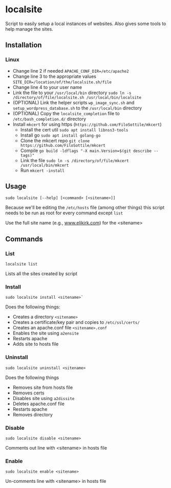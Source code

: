 # localsite
Script to easily setup a local instances of websites. Also gives some tools to
help manage the sites.

## Installation

### Linux
- Change line 2 if needed `APACHE_CONF_DIR=/etc/apache2`
- Change line 3 to the appropriate values `SITE_DIR=/location/of/the/localsite.sh/file`
- Change line 4 to your user name
- Link the file to your `/usr/local/bin` directory `sudo ln -s /directory/of/file/localsite.sh /usr/local/bin/localsite `
- (OPTIONAL) Link the helper scripts `wp_image_sync.sh` and
  `setup_wordpress_database.sh` to the `/usr/local/bin` directory
- (OPTIONAL) Copy the `localsite_completion` file to `/etc/bash_completion.d/`
  directory
- Install `mkcert` for using https (`https://github.com/FiloSottile/mkcert`)
	- Install the cert util `sudo apt install libnss3-tools`
	- Install go `sudo apt install golang-go`
	- Clone the mkcert repo `git clone https://github.com/FiloSottile/mkcert`
	- Compile `go build -ldflags "-X main.Version=$(git describe --tags)"`
	- Link the file `sudo ln -s /directory/of/file/mkcert /usr/local/bin/mkcert`
	- Run `mkcert -install`

## Usage

	sudo localsite [--help] [<command> [<sitename>]]

Because we'll be editing the `/etc/hosts` file (among other things) this script
needs to be run as root for every command except `list`

Use the full site name (e.g., www.elikirk.com) for the &lt;sitename&gt;

## Commands

### List
	localsite list

Lists all the sites created by script

### Install
	sudo localsite install <sitename>`

Does the following things:
- Creates a directory `<sitename>`
- Creates a certificate/key pair and copies to `/etc/ssl/certs/`
- Creates an apache.conf file `<sitename>.conf`
- Enables the site using `a2ensite`
- Restarts apache
- Adds site to hosts file

### Uninstall
	sudo localsite uninstall <sitename>

Does the following things
- Removes site from hosts file
- Removes certs
- Disables site using `a2dissite`
- Deletes apache.conf file
- Restarts apache
- Removes directory

### Disable
	sudo localsite disable <sitename>

Comments out line with &lt;sitename&gt; in hosts file

### Enable
	sudo localsite enable <sitename>

Un-comments line with &lt;sitename&gt; in hosts file
